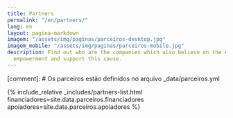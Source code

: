 ```yaml
---
title: Partners
permalink: "/en/partners/"
lang: en
layout: pagina-markdown
imagem: "/assets/img/paginas/parceiros-desktop.jpg"
imagem_mobile: "/assets/img/paginas/parceiros-mobile.jpg"
description: Find out who are the companies which also believe on the Amazon children’s
  empowerment and support this cause.
---
```


[comment]: # Os parceiros estão definidos no arquivo _data/parceiros.yml

{% include_relative _includes/partners-list.html
  financiadores=site.data.parceiros.financiadores
  apoiadores=site.data.parceiros.apoiadores
%}